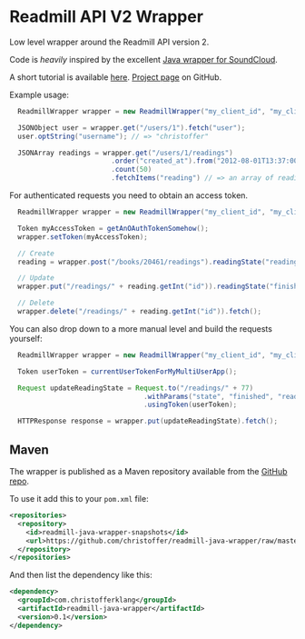 # Readmill API V2 Wrapper

Low level wrapper around the Readmill API version 2.

Code is *heavily* inspired by the excellent [Java wrapper for SoundCloud](https://github.com/soundcloud/java-api-wrapper).

A short tutorial is available [here](https://github.com/christoffer/readmill-java-wrapper/wiki/Short-tutorial). [Project page](https://github.com/christoffer/readmill-java-wrapper) on GitHub.

Example usage:

```java
  ReadmillWrapper wrapper = new ReadmillWrapper("my_client_id", "my_client_secret", Environment.LIVE);

  JSONObject user = wrapper.get("/users/1").fetch("user");
  user.optString("username"); // => "christoffer"

  JSONArray readings = wrapper.get("/users/1/readings")
                         .order("created_at").from("2012-08-01T13:37:00Z")
                         .count(50)
                         .fetchItems("reading") // => an array of readings
```

For authenticated requests you need to obtain an access token.

```java
  ReadmillWrapper wrapper = new ReadmillWrapper("my_client_id", "my_client_secret", Environment.LIVE);

  Token myAccessToken = getAnOAuthTokenSomehow();
  wrapper.setToken(myAccessToken);

  // Create
  reading = wrapper.post("/books/20461/readings").readingState("reading").fetch("reading");

  // Update
  wrapper.put("/readings/" + reading.getInt("id")).readingState("finished").fetch();

  // Delete
  wrapper.delete("/readings/" + reading.getInt("id")).fetch();
```

You can also drop down to a more manual level and build the requests yourself:

```java
  ReadmillWrapper wrapper = new ReadmillWrapper("my_client_id", "my_client_secret", Environment.LIVE);

  Token userToken = currentUserTokenForMyMultiUserApp();

  Request updateReadingState = Request.to("/readings/" + 77)
                                 .withParams("state", "finished", "reading[via]", 1)
                                 .usingToken(userToken);

  HTTPResponse response = wrapper.put(updateReadingState).fetch();
```

## Maven

The wrapper is published as a Maven repository available from the [GitHub repo](https://github.com/christoffer/readmill-java-wrapper).

To use it add this to your `pom.xml` file:

```xml
<repositories>
  <repository>
    <id>readmill-java-wrapper-snapshots</id>
    <url>https://github.com/christoffer/readmill-java-wrapper/raw/master/snapshots</url>
  </repository>
</repositories>
```

And then list the dependency like this:

```xml
<dependency>
  <groupId>com.christofferklang</groupId>
  <artifactId>readmill-java-wrapper</artifactId>
  <version>0.1</version>
</dependency>
```
